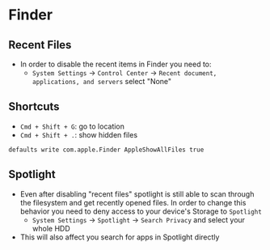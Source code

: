 # Finder

## Recent Files

- In order to disable the recent items in Finder you need to:
  - `System Settings` -> `Control Center` -> `Recent document, applications, and servers` select "None"

## Shortcuts

- `Cmd + Shift + G`: go to location
- `Cmd + Shift + .`: show hidden files

```shell
defaults write com.apple.Finder AppleShowAllFiles true
```

## Spotlight

- Even after disabling "recent files" spotlight is still able to scan through the filesystem and get recently opened files. In order to change this behavior you need to deny access to your device's Storage to `Spotlight`
  - `System Settings` -> `Spotlight` -> `Search Privacy` and select your whole HDD
- This will also affect you search for apps in Spotlight directly
